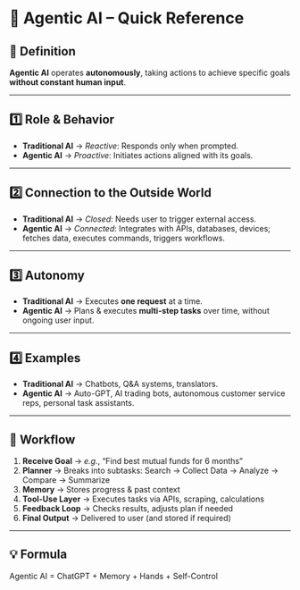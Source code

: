 # 🚀 Agentic AI – Quick Reference

## 📖 Definition
**Agentic AI** operates **autonomously**, taking actions to achieve specific goals **without constant human input**.

---

## 1️⃣ Role & Behavior
- **Traditional AI** → *Reactive*: Responds only when prompted.  
- **Agentic AI** → *Proactive*: Initiates actions aligned with its goals.

---

## 2️⃣ Connection to the Outside World
- **Traditional AI** → *Closed*: Needs user to trigger external access.  
- **Agentic AI** → *Connected*: Integrates with APIs, databases, devices; fetches data, executes commands, triggers workflows.

---

## 3️⃣ Autonomy
- **Traditional AI** → Executes **one request** at a time.  
- **Agentic AI** → Plans & executes **multi-step tasks** over time, without ongoing user input.

---

## 4️⃣ Examples
- **Traditional AI** → Chatbots, Q&A systems, translators.  
- **Agentic AI** → Auto-GPT, AI trading bots, autonomous customer service reps, personal task assistants.

---

## 🔄 Workflow
1. **Receive Goal** → *e.g.*, “Find best mutual funds for 6 months”  
2. **Planner** → Breaks into subtasks: Search → Collect Data → Analyze → Compare → Summarize  
3. **Memory** → Stores progress & past context  
4. **Tool-Use Layer** → Executes tasks via APIs, scraping, calculations  
5. **Feedback Loop** → Checks results, adjusts plan if needed  
6. **Final Output** → Delivered to user (and stored if required)

---

## 💡 Formula
Agentic AI = ChatGPT + Memory + Hands + Self-Control
